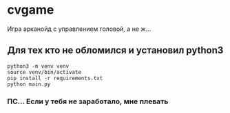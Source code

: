 # cvgame

Игра арканойд с управлением головой, а не ж...

## Для тех кто не обломился и установил python3
```
python3 -m venv venv
source venv/bin/activate
pip install -r requirements.txt
python main.py
```

### ПС... Если у тебя не заработало, мне плевать
